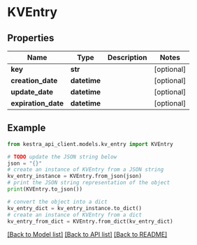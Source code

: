 # KVEntry


## Properties

Name | Type | Description | Notes
------------ | ------------- | ------------- | -------------
**key** | **str** |  | [optional] 
**creation_date** | **datetime** |  | [optional] 
**update_date** | **datetime** |  | [optional] 
**expiration_date** | **datetime** |  | [optional] 

## Example

```python
from kestra_api_client.models.kv_entry import KVEntry

# TODO update the JSON string below
json = "{}"
# create an instance of KVEntry from a JSON string
kv_entry_instance = KVEntry.from_json(json)
# print the JSON string representation of the object
print(KVEntry.to_json())

# convert the object into a dict
kv_entry_dict = kv_entry_instance.to_dict()
# create an instance of KVEntry from a dict
kv_entry_from_dict = KVEntry.from_dict(kv_entry_dict)
```
[[Back to Model list]](../README.md#documentation-for-models) [[Back to API list]](../README.md#documentation-for-api-endpoints) [[Back to README]](../README.md)


